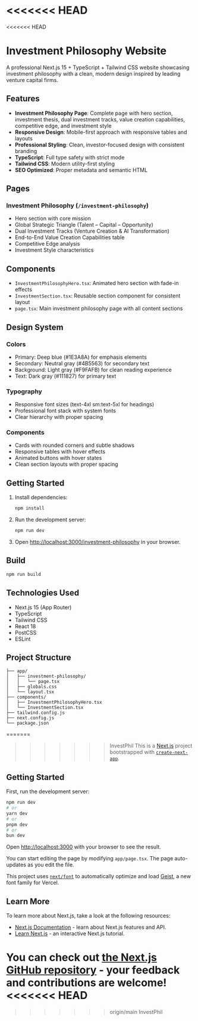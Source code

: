 <<<<<<< HEAD
=======
<<<<<<< HEAD
# Investment Philosophy Website

A professional Next.js 15 + TypeScript + Tailwind CSS website showcasing investment philosophy with a clean, modern design inspired by leading venture capital firms.

## Features

- **Investment Philosophy Page**: Complete page with hero section, investment thesis, dual investment tracks, value creation capabilities, competitive edge, and investment style
- **Responsive Design**: Mobile-first approach with responsive tables and layouts
- **Professional Styling**: Clean, investor-focused design with consistent branding
- **TypeScript**: Full type safety with strict mode
- **Tailwind CSS**: Modern utility-first styling
- **SEO Optimized**: Proper metadata and semantic HTML

## Pages

### Investment Philosophy (`/investment-philosophy`)
- Hero section with core mission
- Global Strategic Triangle (Talent – Capital – Opportunity)
- Dual Investment Tracks (Venture Creation & AI Transformation)
- End-to-End Value Creation Capabilities table
- Competitive Edge analysis
- Investment Style characteristics

## Components

- `InvestmentPhilosophyHero.tsx`: Animated hero section with fade-in effects
- `InvestmentSection.tsx`: Reusable section component for consistent layout
- `page.tsx`: Main investment philosophy page with all content sections

## Design System

### Colors
- Primary: Deep blue (#1E3A8A) for emphasis elements
- Secondary: Neutral gray (#4B5563) for secondary text
- Background: Light gray (#F9FAFB) for clean reading experience
- Text: Dark gray (#111827) for primary text

### Typography
- Responsive font sizes (text-4xl sm:text-5xl for headings)
- Professional font stack with system fonts
- Clear hierarchy with proper spacing

### Components
- Cards with rounded corners and subtle shadows
- Responsive tables with hover effects
- Animated buttons with hover states
- Clean section layouts with proper spacing

## Getting Started

1. Install dependencies:
   ```bash
   npm install
   ```

2. Run the development server:
   ```bash
   npm run dev
   ```

3. Open [http://localhost:3000/investment-philosophy](http://localhost:3000/investment-philosophy) in your browser.

## Build

```bash
npm run build
```

## Technologies Used

- Next.js 15 (App Router)
- TypeScript
- Tailwind CSS
- React 18
- PostCSS
- ESLint

## Project Structure

```
├── app/
│   ├── investment-philosophy/
│   │   └── page.tsx
│   ├── globals.css
│   └── layout.tsx
├── components/
│   ├── InvestmentPhilosophyHero.tsx
│   └── InvestmentSection.tsx
├── tailwind.config.js
├── next.config.js
└── package.json
``` 
=======
>>>>>>> InvestPhil
This is a [Next.js](https://nextjs.org) project bootstrapped with [`create-next-app`](https://nextjs.org/docs/app/api-reference/cli/create-next-app).

## Getting Started

First, run the development server:

```bash
npm run dev
# or
yarn dev
# or
pnpm dev
# or
bun dev
```

Open [http://localhost:3000](http://localhost:3000) with your browser to see the result.

You can start editing the page by modifying `app/page.tsx`. The page auto-updates as you edit the file.

This project uses [`next/font`](https://nextjs.org/docs/app/building-your-application/optimizing/fonts) to automatically optimize and load [Geist](https://vercel.com/font), a new font family for Vercel.

## Learn More

To learn more about Next.js, take a look at the following resources:

- [Next.js Documentation](https://nextjs.org/docs) - learn about Next.js features and API.
- [Learn Next.js](https://nextjs.org/learn) - an interactive Next.js tutorial.

You can check out [the Next.js GitHub repository](https://github.com/vercel/next.js) - your feedback and contributions are welcome!
<<<<<<< HEAD
=======
>>>>>>> origin/main
>>>>>>> InvestPhil
